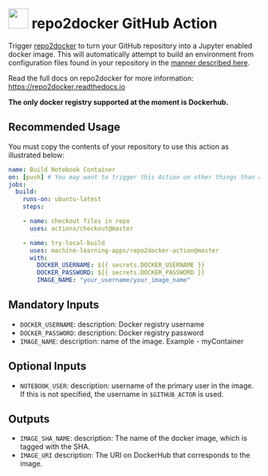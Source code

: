 
# <a href="https://github.com/jupyter/repo2docker"><img src="https://raw.githubusercontent.com/jupyter/repo2docker/3fa7444fca6ae2b51e590cbc9d83baf92738ca2a/docs/source/_static/images/repo2docker.png" height="40px" /></a>  repo2docker GitHub Action


Trigger [repo2docker](https://github.com/jupyter/repo2docker) to turn your GitHub repository into a Jupyter enabled docker image.  This will automatically attempt to build an environment from configuration files found in your repository in the [manner described here](https://repo2docker.readthedocs.io/en/latest/usage.html#where-to-put-configuration-files).

Read the full docs on repo2docker for more information:  https://repo2docker.readthedocs.io

**The only docker registry supported at the moment is Dockerhub.**

## Recommended Usage

You must copy the contents of your repository to use this action as illustrated below:

```yaml
name: Build Notebook Container
on: [push] # You may want to trigger this Action on other things than a push.
jobs:
  build:
    runs-on: ubuntu-latest
    steps:

    - name: checkout files in repo
      uses: actions/checkout@master

    - name: try-local-build
      uses: machine-learning-apps/repo2docker-action@master
      with:
        DOCKER_USERNAME: ${{ secrets.DOCKER_USERNAME }}
        DOCKER_PASSWORD: ${{ secrets.DOCKER_PASSWORD }}
        IMAGE_NAME: "your_username/your_image_name"
```


## Mandatory Inputs

- `DOCKER_USERNAME`:
    description: Docker registry username
- `DOCKER_PASSWORD`:
    description: Docker registry password
- `IMAGE_NAME`:
    description: name of the image.  Example - myContainer

## Optional Inputs

- `NOTEBOOK_USER`:
    description: username of the primary user in the image. If this is not specified, the username in `$GITHUB_ACTOR` is used.

## Outputs

- `IMAGE_SHA_NAME`:
    description: The name of the docker image, which is tagged with the SHA.
- `IMAGE_URI`
    description: The URI on DockerHub that corresponds to the image.
